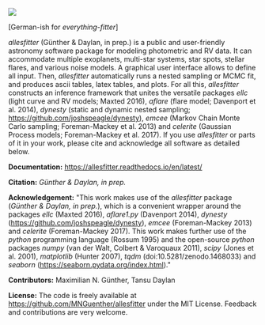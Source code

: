 ![](docs/source/_static/images/promo.gif)

[German-ish for *everything-fitter*]

*allesfitter* (Günther & Daylan, in prep.) is a public and user-friendly astronomy software package for modeling photometric and RV data. It can accommodate multiple exoplanets, multi-star systems, star spots, stellar flares, and various noise models. A graphical user interface allows to define all input. Then, *allesfitter* automatically runs a nested sampling or MCMC fit, and produces ascii tables, latex tables, and plots. For all this, *allesfitter* constructs an inference framework that unites the versatile packages *ellc* (light curve and RV models; Maxted 2016), *aflare* (flare model; Davenport et al. 2014), *dynesty* (static and dynamic nested sampling; https://github.com/joshspeagle/dynesty), *emcee* (Markov Chain Monte Carlo sampling; Foreman-Mackey et al. 2013) and *celerite* (Gaussian Process models; Foreman-Mackey et al. 2017). 
If you use *allesfitter* or parts of it in your work, please cite and acknowledge all software as detailed below.

**Documentation:**
https://allesfitter.readthedocs.io/en/latest/

**Citation:** 
*Günther \& Daylan, in prep.* 

**Acknowledgement:**
"This work makes use of the *allesfitter* package (*Günther \& Daylan, in prep.*), which is a convenient wrapper around the packages *ellc* (Maxted 2016), *aflare1.py* (Davenport 2014), *dynesty* (https://github.com/joshspeagle/dynesty), *emcee* (Foreman-Mackey 2013) and *celerite* (Foreman-Mackey 2017). This work makes further use of the *python* programming language (Rossum 1995) and the open-source *python* packages *numpy* (van der Walt, Colbert & Varoquaux 2011), *scipy* (Jones et al. 2001), *matplotlib* (Hunter 2007), *tqdm* (doi:10.5281/zenodo.1468033) and *seaborn* (https://seaborn.pydata.org/index.html)."

**Contributors:** 
Maximilian N. Günther, Tansu Daylan

**License:** 
The code is freely available at https://github.com/MNGuenther/allesfitter under the MIT License. Feedback and contributions are very welcome.
